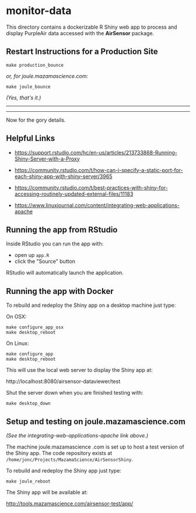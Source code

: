 # monitor-data #

This directory contains a dockerizable R Shiny web app to process and display
PurpleAir data accessed with the **AirSensor** package.

## Restart Instructions for a Production Site 

```make production_bounce```

*or, for joule.mazamascience.com:*

```make joule_bounce```

*(Yes, that's it.)*

***
***

Now for the gory details.

## Helpful Links

* https://support.rstudio.com/hc/en-us/articles/213733868-Running-Shiny-Server-with-a-Proxy

* https://community.rstudio.com/t/how-can-i-specify-a-static-port-for-each-shiny-app-with-shiny-server/3965

* https://community.rstudio.com/t/best-practices-with-shiny-for-accessing-routinely-updated-external-files/11183

* https://www.linuxjournal.com/content/integrating-web-applications-apache

## Running the app from RStudio ##

Inside RStudio you can run the app with:

 * open up `app.R`
 * click the "Source" button

RStudio will automatically launch the application.
 
## Running the app with Docker ##

To rebuild and redeploy the Shiny app on a desktop machine just type:

On OSX:

```
make configure_app_osx
make desktop_reboot
```

On Linux:

```
make configure_app
make desktop_reboot
```

This will use the local web server to display the Shiny app at:

http://localhost:8080/airsensor-dataviewer/test

Shut the server down when you are finished testing with:

```
make desktop_down
```

## Setup and testing on joule.mazamascience.com

_(See the integrating-web-applications-apache link above.)_

The machine joule.mazamascience .com is set up to host a test version of the 
Shiny app. The code repository exists at `/home/jonc/Projects/MazamaScience/AirSensorShiny`.

To rebuild and redeploy the Shiny app just type:

```
make joule_reboot
```

The Shiny app will be available at:

http://tools.mazamascience.com/airsensor-test/app/

